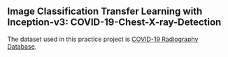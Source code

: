 ## Image Classification Transfer Learning with Inception-v3: COVID-19-Chest-X-ray-Detection
The dataset used in this practice project is [COVID-19 Radiography Database](https://www.kaggle.com/tawsifurrahman/covid19-radiography-database/download).
